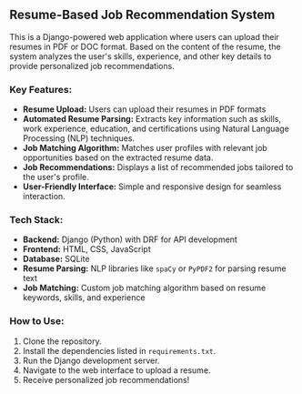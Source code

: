 ## Resume-Based Job Recommendation System

This is a Django-powered web application where users can upload their resumes in PDF or DOC format. Based on the content of the resume, the system analyzes the user's skills, experience, and other key details to provide personalized job recommendations.

### Key Features:

- **Resume Upload:** Users can upload their resumes in PDF formats
- **Automated Resume Parsing:** Extracts key information such as skills, work experience, education, and certifications using Natural Language Processing (NLP) techniques.
- **Job Matching Algorithm:** Matches user profiles with relevant job opportunities based on the extracted resume data.
- **Job Recommendations:** Displays a list of recommended jobs tailored to the user's profile.
- **User-Friendly Interface:** Simple and responsive design for seamless interaction.

### Tech Stack:

- **Backend:** Django (Python) with DRF for API development
- **Frontend:** HTML, CSS, JavaScript
- **Database:** SQLite
- **Resume Parsing:** NLP libraries like `spaCy` or `PyPDF2` for parsing resume text
- **Job Matching:** Custom job matching algorithm based on resume keywords, skills, and experience

### How to Use:

1. Clone the repository.
2. Install the dependencies listed in `requirements.txt`.
3. Run the Django development server.
4. Navigate to the web interface to upload a resume.
5. Receive personalized job recommendations!
